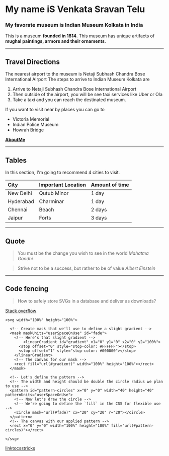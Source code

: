 # My name iS Venkata Sravan Telu

### My favorate museum is Indian Museum Kolkata in India

This is a museum **founded in 1814**. This museum has unique artifacts of **mughal paintings, armors and their ornaments**.

---

## Travel Directions

The nearest airport to the museum is Netaji Subhash Chandra Bose International Airport
The steps to arrive to Indian Museum Kolkata are
1. Arrive to Netaji Subhash Chandra Bose International Airport
2. Then outside of the airport, you will be see taxi services like Uber or Ola
3. Take a taxi and you can reach the destinated museum.

If you want to visit near by places you can go to
* Victoria Memorial
* Indian Police Museum
* Howrah Bridge


**[AboutMe](https://github.com/Venkata-Sravan-Telu/assignment-Telu/blob/main/AboutMe.md)**

---

## Tables

In this section, I'm going to recommend 4 cities to visit.

| City | Important Location | Amount of time |
| :--- |    ---             |   ---          |
|New Delhi | Qutub Minor    |   1 day        |
|Hyderabad | Charminar      |   1 day        |
|Chennai   |  Beach         |   2 days      |
|Jaipur    |    Forts       |   3 days      |

---

## Quote 

> You must be the change you wish to see in the world *Mahatma Gandhi*

> Strive not to be a success, but rather to be of value *Albert Einstein*

---

## Code fencing

> How to safely store SVGs in a database and deliver as downloads?

[Stack overflow](https://stackoverflow.com/questions/73616108/how-to-safely-store-svgs-in-a-database-and-deliver-as-downloads)

```
<svg width="100%" height="100%">
  
  <!-- Create mask that we'll use to define a slight gradient -->
  <mask maskUnits="userSpaceOnUse" id="fade">
    <!-- Here's that slight gradient -->
     	<linearGradient id="gradient" x1="0" y1="0" x2="0" y2="100%">
      <stop offset="0" style="stop-color: #FFFFFF"></stop>
      <stop offset="1" style="stop-color: #000000"></stop>
    </linearGradient>
    <!-- The canvas for our mask -->
    <rect fill="url(#gradient)" width="100%" height="100%"></rect>
  </mask>
    
  <!-- Let's define the pattern -->
  <!-- The width and height should be double the circle radius we plan to use -->
  <pattern id="pattern-circles" x="0" y="0" width="40" height="40" patternUnits="userSpaceOnUse">
    <!-- Now let's draw the circle -->
    <!-- We're going to define the `fill` in the CSS for flexible use -->
    <circle mask="url(#fade)" cx="20" cy="20" r="20"></circle>
  </pattern>
  <!-- The canvas with our applied pattern -->
  <rect x="0" y="0" width="100%" height="100%" fill="url(#pattern-circles)"></rect>
  
</svg>
```

[linktocsstricks](https://css-tricks.com/snippets/svg/svg-patterns/)